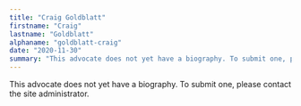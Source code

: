 ```yaml
---
title: "Craig Goldblatt"
firstname: "Craig"
lastname: "Goldblatt"
alphaname: "goldblatt-craig"
date: "2020-11-30"
summary: "This advocate does not yet have a biography. To submit one, please contact the site administrator."
---
```

This advocate does not yet have a biography. To submit one, please contact the site administrator.


